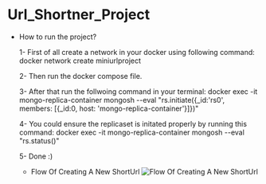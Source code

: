 # Url_Shortner_Project

- How to run the project?
  
  1- First of all create a network in your docker using following command:
     docker network create miniurlproject

  2- Then run the docker compose file.

  3- After that run the follwoing command in your terminal:
  docker exec -it mongo-replica-container mongosh --eval "rs.initiate({_id:'rs0', members: [{_id:0, host: 'mongo-replica-container'}]})"

  4- You could ensure the replicaset is initated properly by running this command:
    docker exec -it mongo-replica-container mongosh --eval "rs.status()"

  5- Done :)

  * Flow Of Creating A New ShortUrl
![Flow Of Creating A New ShortUrl](https://github.com/Erfan-ffa/Url_Shortner_Project/assets/109587086/91ce273b-0855-4da2-921a-a89e37f8e360)

